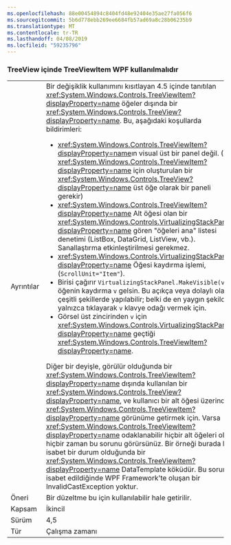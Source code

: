 ```yaml
---
ms.openlocfilehash: 88e00454894c8404fd48e92404e35ae27fa056f6
ms.sourcegitcommit: 5b6d778ebb269ee6684fb57ad69a8c28b06235b9
ms.translationtype: MT
ms.contentlocale: tr-TR
ms.lasthandoff: 04/08/2019
ms.locfileid: "59235796"
---
```

### <a name="wpf-treeviewitem-must-be-used-within-a-treeview"></a>TreeView içinde TreeViewItem WPF kullanılmalıdır

|   |   |
|---|---|
|Ayrıntılar|Bir değişiklik kullanımını kısıtlayan 4.5 içinde tanıtılan <xref:System.Windows.Controls.TreeViewItem?displayProperty=name> öğeler dışında bir <xref:System.Windows.Controls.TreeView?displayProperty=name>. Bu, aşağıdaki koşullarda bildirimleri:<ul><li><xref:System.Windows.Controls.TreeViewItem?displayProperty=name>ın visual üst bir panel değil. (A <xref:System.Windows.Controls.TreeViewItem?displayProperty=name> için oluşturulan bir <xref:System.Windows.Controls.TreeView?displayProperty=name> üst öğe olarak bir paneli gerekir)</li><li><xref:System.Windows.Controls.TreeViewItem?displayProperty=name> Alt öğesi olan bir <xref:System.Windows.Controls.VirtualizingStackPanel?displayProperty=name> gören &quot;öğeleri ana&quot; listesi denetimi (ListBox, DataGrid, ListView, vb.). Sanallaştırma etkinleştirilmesi gerekmez.</li><li><xref:System.Windows.Controls.VirtualizingStackPanel?displayProperty=name> Öğesi kaydırma işlemi, (<code>ScrollUnit=&quot;Item&quot;</code>).</li><li>Birisi çağırır <code>VirtualizingStackPanel.MakeVisible(v)</code> öğenin kaydırma <code>v</code> gelsin. Bu açıkça veya dolaylı olarak çeşitli şekillerde yapılabilir; belki de en yaygın şekilde yalnızca tıklayarak <code>v</code> klavye odağı vermek için.</li><li>Görsel üst zincirinden <code>v</code> için <xref:System.Windows.Controls.VirtualizingStackPanel?displayProperty=name> geçtiği <xref:System.Windows.Controls.TreeViewItem?displayProperty=name>.</li></ul>Diğer bir deyişle, görülür olduğunda bir <xref:System.Windows.Controls.TreeViewItem?displayProperty=name> dışında kullanılan bir <xref:System.Windows.Controls.TreeView?displayProperty=name>, ve kullanıcı bir alt öğesi üzerinde <xref:System.Windows.Controls.TreeViewItem?displayProperty=name> görünüme getirmek için. Varsa <xref:System.Windows.Controls.TreeViewItem?displayProperty=name> odaklanabilir hiçbir alt öğeleri olan, hiçbir zaman bu sorunu görürsünüz. Bir örneği burada bu isabet bir durum olduğunda bir <xref:System.Windows.Controls.TreeViewItem?displayProperty=name> DataTemplate köküdür. Bu sorunu isabet edildiğinde WPF Framework'te oluşan bir InvalidCastException yoktur.|
|Öneri|Bir düzeltme bu için kullanılabilir hale getirilir.|
|Kapsam|İkincil|
|Sürüm|4,5|
|Tür|Çalışma zamanı|
